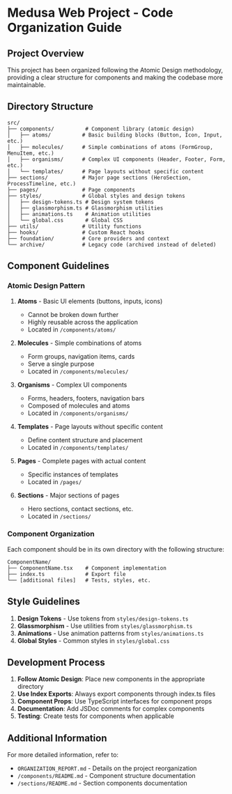 # Medusa Web Project - Code Organization Guide

## Project Overview

This project has been organized following the Atomic Design methodology, providing a clear structure for components and making the codebase more maintainable.

## Directory Structure

```
src/
├── components/          # Component library (atomic design)
│   ├── atoms/          # Basic building blocks (Button, Icon, Input, etc.)
│   ├── molecules/      # Simple combinations of atoms (FormGroup, MenuItem, etc.)
│   ├── organisms/      # Complex UI components (Header, Footer, Form, etc.)
│   └── templates/      # Page layouts without specific content
├── sections/           # Major page sections (HeroSection, ProcessTimeline, etc.)
├── pages/              # Page components
├── styles/             # Global styles and design tokens
│   ├── design-tokens.ts # Design system tokens
│   ├── glassmorphism.ts # Glassmorphism utilities
│   ├── animations.ts    # Animation utilities
│   └── global.css       # Global CSS
├── utils/              # Utility functions
├── hooks/              # Custom React hooks
├── foundation/         # Core providers and context
└── archive/            # Legacy code (archived instead of deleted)
```

## Component Guidelines

### Atomic Design Pattern

1. **Atoms** - Basic UI elements (buttons, inputs, icons)
   - Cannot be broken down further
   - Highly reusable across the application
   - Located in `/components/atoms/`

2. **Molecules** - Simple combinations of atoms
   - Form groups, navigation items, cards
   - Serve a single purpose
   - Located in `/components/molecules/`

3. **Organisms** - Complex UI components
   - Forms, headers, footers, navigation bars
   - Composed of molecules and atoms
   - Located in `/components/organisms/`

4. **Templates** - Page layouts without specific content
   - Define content structure and placement
   - Located in `/components/templates/`

5. **Pages** - Complete pages with actual content
   - Specific instances of templates
   - Located in `/pages/`

6. **Sections** - Major sections of pages
   - Hero sections, contact sections, etc.
   - Located in `/sections/`

### Component Organization

Each component should be in its own directory with the following structure:

```
ComponentName/
├── ComponentName.tsx    # Component implementation
├── index.ts             # Export file
└── [additional files]   # Tests, styles, etc.
```

## Style Guidelines

1. **Design Tokens** - Use tokens from `styles/design-tokens.ts`
2. **Glassmorphism** - Use utilities from `styles/glassmorphism.ts`
3. **Animations** - Use animation patterns from `styles/animations.ts`
4. **Global Styles** - Common styles in `styles/global.css`

## Development Process

1. **Follow Atomic Design**: Place new components in the appropriate directory
2. **Use Index Exports**: Always export components through index.ts files
3. **Component Props**: Use TypeScript interfaces for component props
4. **Documentation**: Add JSDoc comments for complex components
5. **Testing**: Create tests for components when applicable

## Additional Information

For more detailed information, refer to:
- `ORGANIZATION_REPORT.md` - Details on the project reorganization
- `/components/README.md` - Component structure documentation
- `/sections/README.md` - Section components documentation